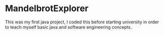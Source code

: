 # MandelbrotExplorer
This was my first java project, I coded this before starting university in order to teach myself basic java and software engineering concepts.
